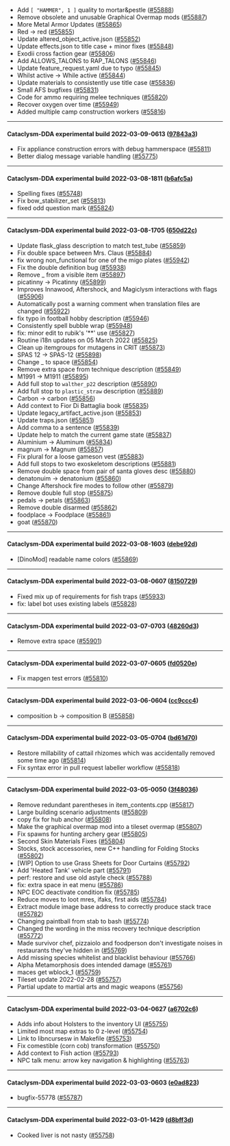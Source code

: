 * Add `[ "HAMMER", 1 ]` quality to mortar&pestle ([#55888](https://github.com/CleverRaven/Cataclysm-DDA/pull/55888))
* Remove obsolete and unusable Graphical Overmap mods ([#55887](https://github.com/CleverRaven/Cataclysm-DDA/pull/55887))
* More Metal Armor Updates ([#55865](https://github.com/CleverRaven/Cataclysm-DDA/pull/55865))
* Red → red ([#55855](https://github.com/CleverRaven/Cataclysm-DDA/pull/55855))
* Update altered_object_active.json ([#55852](https://github.com/CleverRaven/Cataclysm-DDA/pull/55852))
* Update effects.json to title case + minor fixes ([#55848](https://github.com/CleverRaven/Cataclysm-DDA/pull/55848))
* Exodii cross faction gear ([#55806](https://github.com/CleverRaven/Cataclysm-DDA/pull/55806))
* Add ALLOWS_TALONS to RAP_TALONS ([#55846](https://github.com/CleverRaven/Cataclysm-DDA/pull/55846))
* Update feature_request.yaml due to typo ([#55845](https://github.com/CleverRaven/Cataclysm-DDA/pull/55845))
* Whilst active → While active ([#55844](https://github.com/CleverRaven/Cataclysm-DDA/pull/55844))
* Update materials to consistently use title case ([#55836](https://github.com/CleverRaven/Cataclysm-DDA/pull/55836))
* Small AFS bugfixes ([#55831](https://github.com/CleverRaven/Cataclysm-DDA/pull/55831))
* Code for ammo requiring melee techniques ([#55820](https://github.com/CleverRaven/Cataclysm-DDA/pull/55820))
* Recover oxygen over time ([#55949](https://github.com/CleverRaven/Cataclysm-DDA/pull/55949))
* Added multiple camp construction workers ([#55816](https://github.com/CleverRaven/Cataclysm-DDA/pull/55816))

---

#### Cataclysm-DDA experimental build 2022-03-09-0613 ([97843a3](https://github.com/CleverRaven/Cataclysm-DDA/releases/tag/cdda-experimental-2022-03-09-0613))

* Fix appliance construction errors with debug hammerspace ([#55811](https://github.com/CleverRaven/Cataclysm-DDA/pull/55811))
* Better dialog message variable handling ([#55775](https://github.com/CleverRaven/Cataclysm-DDA/pull/55775))

---

#### Cataclysm-DDA experimental build 2022-03-08-1811 ([b6afc5a](https://github.com/CleverRaven/Cataclysm-DDA/releases/tag/cdda-experimental-2022-03-08-1811))

* Spelling fixes ([#55748](https://github.com/CleverRaven/Cataclysm-DDA/pull/55748))
* Fix bow_stabilizer_set ([#55813](https://github.com/CleverRaven/Cataclysm-DDA/pull/55813))
* fixed odd question mark ([#55824](https://github.com/CleverRaven/Cataclysm-DDA/pull/55824))

---

#### Cataclysm-DDA experimental build 2022-03-08-1705 ([650d22c](https://github.com/CleverRaven/Cataclysm-DDA/releases/tag/cdda-experimental-2022-03-08-1705))

* Update flask_glass description to match test_tube ([#55859](https://github.com/CleverRaven/Cataclysm-DDA/pull/55859))
* Fix double space between Mrs. Claus ([#55884](https://github.com/CleverRaven/Cataclysm-DDA/pull/55884))
* fix wrong non_functional for one of the migo plates ([#55942](https://github.com/CleverRaven/Cataclysm-DDA/pull/55942))
* Fix the double definition bug ([#55938](https://github.com/CleverRaven/Cataclysm-DDA/pull/55938))
* Remove _ from a visible item ([#55897](https://github.com/CleverRaven/Cataclysm-DDA/pull/55897))
* picatinny → Picatinny ([#55899](https://github.com/CleverRaven/Cataclysm-DDA/pull/55899))
* Improves Innawood, Aftershock, and Magiclysm interactions with flags ([#55906](https://github.com/CleverRaven/Cataclysm-DDA/pull/55906))
* Automatically post a warning comment when translation files are changed ([#55922](https://github.com/CleverRaven/Cataclysm-DDA/pull/55922))
* fix typo in football hobby description ([#55946](https://github.com/CleverRaven/Cataclysm-DDA/pull/55946))
* Consistently spell bubble wrap ([#55948](https://github.com/CleverRaven/Cataclysm-DDA/pull/55948))
* fix: minor edit to rubik's '**' use ([#55827](https://github.com/CleverRaven/Cataclysm-DDA/pull/55827))
* Routine i18n updates on 05 March 2022 ([#55825](https://github.com/CleverRaven/Cataclysm-DDA/pull/55825))
* Clean up itemgroups for mutagens in CRIT ([#55873](https://github.com/CleverRaven/Cataclysm-DDA/pull/55873))
* SPAS 12 → SPAS-12 ([#55898](https://github.com/CleverRaven/Cataclysm-DDA/pull/55898))
* Change _ to space ([#55854](https://github.com/CleverRaven/Cataclysm-DDA/pull/55854))
* Remove extra space from technique description ([#55849](https://github.com/CleverRaven/Cataclysm-DDA/pull/55849))
* M1991 → M1911 ([#55895](https://github.com/CleverRaven/Cataclysm-DDA/pull/55895))
* Add full stop to `walther_p22` description ([#55890](https://github.com/CleverRaven/Cataclysm-DDA/pull/55890))
* Add full stop to `plastic_straw` description ([#55889](https://github.com/CleverRaven/Cataclysm-DDA/pull/55889))
* Carbon → carbon ([#55856](https://github.com/CleverRaven/Cataclysm-DDA/pull/55856))
* Add context to Fior Di Battaglia book ([#55835](https://github.com/CleverRaven/Cataclysm-DDA/pull/55835))
* Update legacy_artifact_active.json ([#55853](https://github.com/CleverRaven/Cataclysm-DDA/pull/55853))
* Update traps.json ([#55851](https://github.com/CleverRaven/Cataclysm-DDA/pull/55851))
* Add comma to a sentence ([#55839](https://github.com/CleverRaven/Cataclysm-DDA/pull/55839))
* Update help to match the current game state ([#55837](https://github.com/CleverRaven/Cataclysm-DDA/pull/55837))
* Aluminium → Aluminum ([#55834](https://github.com/CleverRaven/Cataclysm-DDA/pull/55834))
* magnum → Magnum ([#55857](https://github.com/CleverRaven/Cataclysm-DDA/pull/55857))
* Fix plural for a loose gameson vest ([#55883](https://github.com/CleverRaven/Cataclysm-DDA/pull/55883))
* Add full stops to two exoskeletom descriptions ([#55881](https://github.com/CleverRaven/Cataclysm-DDA/pull/55881))
* Remove double space from pair of santa gloves desc ([#55880](https://github.com/CleverRaven/Cataclysm-DDA/pull/55880))
* denatonuim → denatonium ([#55860](https://github.com/CleverRaven/Cataclysm-DDA/pull/55860))
* Change Aftershock fire modes to follow other ([#55879](https://github.com/CleverRaven/Cataclysm-DDA/pull/55879))
* Remove double full stop ([#55875](https://github.com/CleverRaven/Cataclysm-DDA/pull/55875))
* pedals → petals ([#55863](https://github.com/CleverRaven/Cataclysm-DDA/pull/55863))
* Remove double disarmed ([#55862](https://github.com/CleverRaven/Cataclysm-DDA/pull/55862))
* foodplace → Foodplace ([#55861](https://github.com/CleverRaven/Cataclysm-DDA/pull/55861))
* goat ([#55870](https://github.com/CleverRaven/Cataclysm-DDA/pull/55870))

---

#### Cataclysm-DDA experimental build 2022-03-08-1603 ([debe92d](https://github.com/CleverRaven/Cataclysm-DDA/releases/tag/cdda-experimental-2022-03-08-1603))

* [DinoMod] readable name colors ([#55869](https://github.com/CleverRaven/Cataclysm-DDA/pull/55869))

---

#### Cataclysm-DDA experimental build 2022-03-08-0607 ([8150729](https://github.com/CleverRaven/Cataclysm-DDA/releases/tag/cdda-experimental-2022-03-08-0607))

* Fixed mix up of requirements for fish traps ([#55933](https://github.com/CleverRaven/Cataclysm-DDA/pull/55933))
* fix: label bot uses existing labels ([#55828](https://github.com/CleverRaven/Cataclysm-DDA/pull/55828))

---

#### Cataclysm-DDA experimental build 2022-03-07-0703 ([48260d3](https://github.com/CleverRaven/Cataclysm-DDA/releases/tag/cdda-experimental-2022-03-07-0703))

* Remove extra space ([#55901](https://github.com/CleverRaven/Cataclysm-DDA/pull/55901))

---

#### Cataclysm-DDA experimental build 2022-03-07-0605 ([fd0520e](https://github.com/CleverRaven/Cataclysm-DDA/releases/tag/cdda-experimental-2022-03-07-0605))

* Fix mapgen test errors ([#55810](https://github.com/CleverRaven/Cataclysm-DDA/pull/55810))

---

#### Cataclysm-DDA experimental build 2022-03-06-0604 ([cc9ccc4](https://github.com/CleverRaven/Cataclysm-DDA/releases/tag/cdda-experimental-2022-03-06-0604))

* composition b → composition B ([#55858](https://github.com/CleverRaven/Cataclysm-DDA/pull/55858))

---

#### Cataclysm-DDA experimental build 2022-03-05-0704 ([bd61d70](https://github.com/CleverRaven/Cataclysm-DDA/releases/tag/cdda-experimental-2022-03-05-0704))

* Restore millability of cattail rhizomes which was accidentally removed some time ago ([#55814](https://github.com/CleverRaven/Cataclysm-DDA/pull/55814))
* Fix syntax error in pull request labeller workflow ([#55818](https://github.com/CleverRaven/Cataclysm-DDA/pull/55818))

---

#### Cataclysm-DDA experimental build 2022-03-05-0050 ([3f48036](https://github.com/CleverRaven/Cataclysm-DDA/releases/tag/cdda-experimental-2022-03-05-0050))

* Remove redundant parentheses in item_contents.cpp ([#55817](https://github.com/CleverRaven/Cataclysm-DDA/pull/55817))
* Large building scenario adjustments ([#55809](https://github.com/CleverRaven/Cataclysm-DDA/pull/55809))
* copy fix for hub anchor ([#55808](https://github.com/CleverRaven/Cataclysm-DDA/pull/55808))
* Make the graphical overmap mod into a tileset overmap ([#55807](https://github.com/CleverRaven/Cataclysm-DDA/pull/55807))
* Fix spawns for hunting archery gear ([#55805](https://github.com/CleverRaven/Cataclysm-DDA/pull/55805))
* Second Skin Materials Fixes ([#55804](https://github.com/CleverRaven/Cataclysm-DDA/pull/55804))
* Stocks, stock accessories, new C++ handling for Folding Stocks ([#55802](https://github.com/CleverRaven/Cataclysm-DDA/pull/55802))
* [WIP] Option to use Grass Sheets for Door Curtains ([#55792](https://github.com/CleverRaven/Cataclysm-DDA/pull/55792))
* Add 'Heated Tank' vehicle part ([#55791](https://github.com/CleverRaven/Cataclysm-DDA/pull/55791))
* perf: restore and use old astyle check ([#55788](https://github.com/CleverRaven/Cataclysm-DDA/pull/55788))
* fix: extra space in eat menu ([#55786](https://github.com/CleverRaven/Cataclysm-DDA/pull/55786))
* NPC EOC deactivate condition fix ([#55785](https://github.com/CleverRaven/Cataclysm-DDA/pull/55785))
* Reduce moves to loot mres, ifaks, first aids ([#55784](https://github.com/CleverRaven/Cataclysm-DDA/pull/55784))
* Extract module image base address to correctly produce stack trace ([#55782](https://github.com/CleverRaven/Cataclysm-DDA/pull/55782))
* Changing paintball from stab to bash ([#55774](https://github.com/CleverRaven/Cataclysm-DDA/pull/55774))
* Changed the wording in the miss recovery technique description ([#55772](https://github.com/CleverRaven/Cataclysm-DDA/pull/55772))
* Made survivor chef, pizzaiolo and foodperson don't investigate noises in restaurants they've hidden in ([#55769](https://github.com/CleverRaven/Cataclysm-DDA/pull/55769))
* Add missing species whitelist and blacklist behaviour ([#55766](https://github.com/CleverRaven/Cataclysm-DDA/pull/55766))
* Alpha Metamorphosis does intended damage ([#55761](https://github.com/CleverRaven/Cataclysm-DDA/pull/55761))
* maces get wblock_1 ([#55759](https://github.com/CleverRaven/Cataclysm-DDA/pull/55759))
* Tileset update 2022-02-28 ([#55757](https://github.com/CleverRaven/Cataclysm-DDA/pull/55757))
* Partial update to martial arts and magic weapons ([#55756](https://github.com/CleverRaven/Cataclysm-DDA/pull/55756))

---

#### Cataclysm-DDA experimental build 2022-03-04-0627 ([a6702c6](https://github.com/CleverRaven/Cataclysm-DDA/releases/tag/cdda-experimental-2022-03-04-0627))

* Adds info about Holsters to the inventory UI ([#55755](https://github.com/CleverRaven/Cataclysm-DDA/pull/55755))
* Limited most map extras to 0 z-level ([#55754](https://github.com/CleverRaven/Cataclysm-DDA/pull/55754))
* Link to libncursesw in Makefile ([#55753](https://github.com/CleverRaven/Cataclysm-DDA/pull/55753))
* Fix comestible (corn cob) transformation ([#55750](https://github.com/CleverRaven/Cataclysm-DDA/pull/55750))
* Add context to Fish action ([#55793](https://github.com/CleverRaven/Cataclysm-DDA/pull/55793))
* NPC talk menu: arrow key navigation & highlighting ([#55763](https://github.com/CleverRaven/Cataclysm-DDA/pull/55763))

---

#### Cataclysm-DDA experimental build 2022-03-03-0603 ([e0ad823](https://github.com/CleverRaven/Cataclysm-DDA/releases/tag/cdda-experimental-2022-03-03-0603))

* bugfix-55778 ([#55787](https://github.com/CleverRaven/Cataclysm-DDA/pull/55787))

---

#### Cataclysm-DDA experimental build 2022-03-01-1429 ([d8bff3d](https://github.com/CleverRaven/Cataclysm-DDA/releases/tag/cdda-experimental-2022-03-01-1429))

* Cooked liver is not nasty ([#55758](https://github.com/CleverRaven/Cataclysm-DDA/pull/55758))
